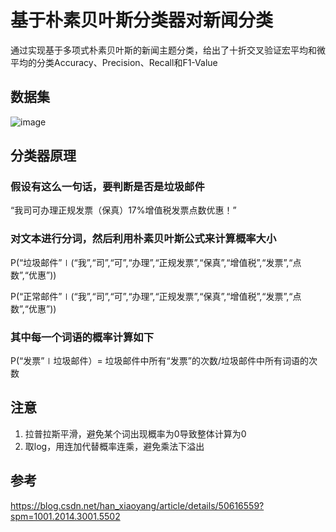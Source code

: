 # 基于朴素贝叶斯分类器对新闻分类
通过实现基于多项式朴素贝叶斯的新闻主题分类，给出了十折交叉验证宏平均和微平均的分类Accuracy、Precision、Recall和F1-Value
## 数据集
![image](https://user-images.githubusercontent.com/77225753/144351999-d4c2f6fe-2fa1-4703-96e5-ccc89733d8d6.png)
## 分类器原理
### 假设有这么一句话，要判断是否是垃圾邮件
“我司可办理正规发票（保真）17%增值税发票点数优惠！”
### 对文本进行分词，然后利用朴素贝叶斯公式来计算概率大小
P(“垃圾邮件”∣(“我”,“司”,“可”,“办理”,“正规发票”,“保真”,“增值税”,“发票”,“点数”,“优惠”))

P(“正常邮件”∣(“我”,“司”,“可”,“办理”,“正规发票”,“保真”,“增值税”,“发票”,“点数”,“优惠”))
### 其中每一个词语的概率计算如下
P(“发票”∣垃圾邮件）= 垃圾邮件中所有“发票”的次数/垃圾邮件中所有词语的次数
## 注意
1. 拉普拉斯平滑，避免某个词出现概率为0导致整体计算为0
2. 取log，用连加代替概率连乘，避免乘法下溢出
## 参考
https://blog.csdn.net/han_xiaoyang/article/details/50616559?spm=1001.2014.3001.5502
